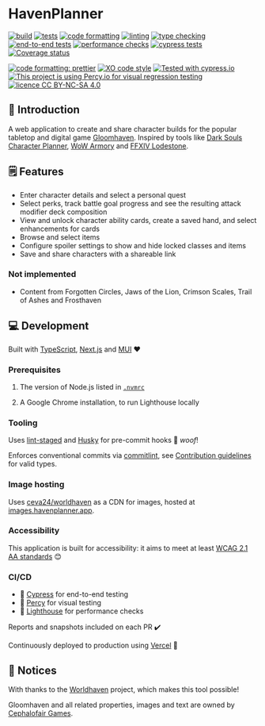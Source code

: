 # HavenPlanner

[![build](https://github.com/ceva24/havenplanner/actions/workflows/build.yml/badge.svg)](https://github.com/ceva24/havenplanner/actions/workflows/build.yml)
[![tests](https://github.com/ceva24/havenplanner/actions/workflows/test.yml/badge.svg)](https://github.com/ceva24/havenplanner/actions/workflows/test.yml)
[![code formatting](https://github.com/ceva24/havenplanner/actions/workflows/check-format.yml/badge.svg)](https://github.com/ceva24/havenplanner/actions/workflows/check-format.yml)
[![linting](https://github.com/ceva24/havenplanner/actions/workflows/lint.yml/badge.svg)](https://github.com/ceva24/havenplanner/actions/workflows/lint.yml)
[![type checking](https://github.com/ceva24/havenplanner/actions/workflows/check-types.yml/badge.svg)](https://github.com/ceva24/havenplanner/actions/workflows/check-types.yml)
[![end-to-end tests](https://github.com/ceva24/havenplanner/actions/workflows/e2e-test.yml/badge.svg)](https://github.com/ceva24/havenplanner/actions/workflows/e2e-test.yml)
[![performance checks](https://github.com/ceva24/havenplanner/actions/workflows/performance-checks.yml/badge.svg)](https://github.com/ceva24/havenplanner/actions/workflows/performance-checks.yml)
[![cypress tests](https://img.shields.io/endpoint?url=https://dashboard.cypress.io/badge/simple/zbs72n/main&style=flat&logo=cypress)](https://dashboard.cypress.io/projects/zbs72n/runs)
[![Coverage status](https://coveralls.io/repos/github/ceva24/havenplanner/badge.svg?branch=main)](https://coveralls.io/github/ceva24/havenplanner?branch=main)

[![code formatting: prettier](https://img.shields.io/badge/code_style-prettier-ff69b4.svg)](https://github.com/prettier/prettier)
[![XO code style](https://img.shields.io/badge/code_style-XO-5ed9c7.svg)](https://github.com/xojs/xo)
[![Tested with cypress.io](https://img.shields.io/badge/tested%20with-Cypress-04C38E.svg)](https://www.cypress.io)
[![This project is using Percy.io for visual regression testing](https://percy.io/static/images/percy-badge.svg)](https://percy.io/788e43c2/havenplanner/)
[![licence CC BY-NC-SA 4.0](https://img.shields.io/badge/licence-CC_BY--NC--SA_4.0-blue)](https://github.com/ceva24/havenplanner/blob/main/docs/LICENCE.md)

## 👋 Introduction

A web application to create and share character builds for the popular tabletop and digital game [Gloomhaven](https://cephalofair.com/pages/gloomhaven). Inspired by tools like [Dark Souls Character Planner](https://soulsplanner.com/darksouls), [WoW Armory](https://worldofwarcraft.com/en-gb/search) and [FFXIV Lodestone](https://na.finalfantasyxiv.com/lodestone/character).

## 🗒️ Features

-   Enter character details and select a personal quest
-   Select perks, track battle goal progress and see the resulting attack modifier deck composition
-   View and unlock character ability cards, create a saved hand, and select enhancements for cards
-   Browse and select items
-   Configure spoiler settings to show and hide locked classes and items
-   Save and share characters with a shareable link

### Not implemented

-   Content from Forgotten Circles, Jaws of the Lion, Crimson Scales, Trail of Ashes and Frosthaven

## 💻 Development

Built with [TypeScript](https://www.typescriptlang.org), [Next.js](https://nextjs.org) and [MUI](https://mui.com) ❤️

### Prerequisites

1. The version of Node.js listed in [`.nvmrc`](../.nvmrc)

2. A Google Chrome installation, to run Lighthouse locally

### Tooling

Uses [lint-staged](https://github.com/okonet/lint-staged) and [Husky](https://typicode.github.io/husky) for pre-commit hooks 🐶 _woof_!

Enforces conventional commits via [commitlint](https://github.com/conventional-changelog/commitlint), see [Contribution guidelines](CONTRIBUTING.md) for valid types.

### Image hosting

Uses [ceva24/worldhaven](https://github.com/ceva24/worldhaven/tree/web/) as a CDN for images, hosted at [images.havenplanner.app](https://images.havenplanner.app).

### Accessibility

This application is built for accessibility: it aims to meet at least [WCAG 2.1 AA standards](https://www.w3.org/WAI/standards-guidelines/wcag) 😊

### CI/CD

-   🌳 [Cypress](https://dashboard.cypress.io/projects/zbs72n) for end-to-end testing
-   🦔 [Percy](https://percy.io/788e43c2/havenplanner) for visual testing
-   🚦 [Lighthouse](https://github.com/GoogleChrome/lighthouse-ci) for performance checks

Reports and snapshots included on each PR ✔️

Continuously deployed to production using [Vercel](https://vercel.com) 🚀

## 📌 Notices

With thanks to the [Worldhaven](https://github.com/any2cards/worldhaven) project, which makes this tool possible!

Gloomhaven and all related properties, images and text are owned by [Cephalofair Games](https://cephalofair.com).
